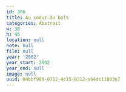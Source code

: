 ```yaml
---
id: 306
title: Au coeur du bois
categories: Abstrait
w: 38
h: 46
location: null
note: null
file: null
year: '2002'
year_start: 2002
year_end: null
image: null
uuid: 04bbf980-0712-4c15-8212-a64dc11083e7
---
```


